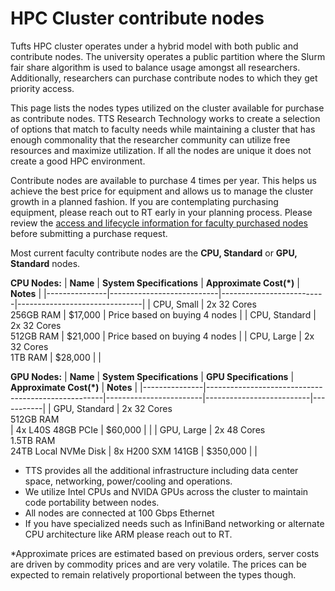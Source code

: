 # HPC Cluster contribute nodes

Tufts HPC cluster operates under a hybrid model with both public and contribute nodes.  The university operates a public partition where the Slurm fair share algorithm is used to balance usage amongst all researchers.  Additionally, researchers can purchase contribute nodes to which they get priority access. 

This page lists the nodes types utilized on the cluster available for purchase as contribute nodes.  TTS Research Technology works to create a selection of options that match to faculty needs while maintaining a cluster that has enough commonality that the researcher community can utilize free resources  and maximize utilization.  If all the nodes are unique it does not create a good HPC environment. 


Contribute nodes are available to purchase 4 times per year.  This helps us achieve the best price for equipment and allows us to manage the cluster growth in a planned fashion. If you are contemplating purchasing equipment, please reach out to RT early in your planning process. Please review the [access and lifecycle information for faculty purchased nodes](index.html#hpc-researcher-contribution-node) before submitting a purchase request.

Most current faculty contribute nodes are the **CPU, Standard** or **GPU, Standard** nodes.

**CPU Nodes:**
| **Name**      | **System Specifications** | **Approximate Cost(\*)** | **Notes**                     |
|---------------|---------------------------|--------------------------|-------------------------------|
| CPU, Small    | 2x 32 Cores<br/>256GB RAM | $17,000                  | Price based on buying 4 nodes |
| CPU, Standard | 2x 32 Cores<br/>512GB RAM | $21,000                  | Price based on buying 4 nodes |
| CPU, Large    | 2x 32 Cores<br/>1TB RAM   | $28,000                  |                               |

**GPU Nodes:**
| **Name**      | **System Specifications**                          | **GPU Specifications** | **Approximate Cost(\*)** | **Notes** |
|---------------|----------------------------------------------------|------------------------|--------------------------|-----------|
| GPU, Standard | 2x 32 Cores<br/>512GB RAM<br/>                     | 4x L40S 48GB PCIe      | $60,000                  |           |
| GPU, Large    | 2x 48 Cores<br/>1.5TB RAM<br/>24TB Local NVMe Disk | 8x H200 SXM 141GB      | $350,000                 |           |


* TTS provides all the additional infrastructure including data center space, networking, power/cooling and operations. 
* We utilize Intel CPUs and NVIDA GPUs across the cluster to maintain code portability between nodes.   
* All nodes are connected at 100 Gbps Ethernet 
* If you have specialized needs  such as InfiniBand networking or alternate CPU architecture like ARM please reach out to RT. 

*Approximate prices are estimated based on previous orders, server costs are driven by commodity prices and are very volatile.  The prices can be expected to remain relatively proportional between the types though.
